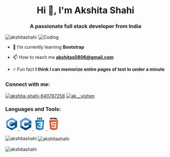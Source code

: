 <h1 align="center">Hi 👋, I'm Akshita Shahi</h1>
<h3 align="center">A passionate full stack developer from India</h3>
<img align="right" alt="Coding" width="400" src="https://i.pinimg.com/originals/d4/81/f3/d481f3c72e283309071f79e01b05c06d.gif" />

<p align="left"> <img src="https://komarev.com/ghpvc/?username=akshitashahi&label=Profile%20views&color=0e75b6&style=flat" alt="akshitashahi" /> </p>

- 🌱 I’m currently learning **Bootstrap**

- 📫 How to reach me **akshitas0806@gmail.com**

- ⚡ Fun fact **I think I can memorize entire pages of text in under a minute**

<h3 align="left">Connect with me:</h3>
<p align="left">
<a href="https://linkedin.com/in/akshita-shahi-640787258" target="blank"><img align="center" src="https://raw.githubusercontent.com/rahuldkjain/github-profile-readme-generator/master/src/images/icons/Social/linked-in-alt.svg" alt="akshita-shahi-640787258" height="30" width="40" /></a>
<a href="https://instagram.com/ak._.vishen" target="blank"><img align="center" src="https://raw.githubusercontent.com/rahuldkjain/github-profile-readme-generator/master/src/images/icons/Social/instagram.svg" alt="ak._.vishen" height="30" width="40" /></a>
</p>

<h3 align="left">Languages and Tools:</h3>
<p align="left"> <a href="https://www.cprogramming.com/" target="_blank" rel="noreferrer"> <img src="https://raw.githubusercontent.com/devicons/devicon/master/icons/c/c-original.svg" alt="c" width="40" height="40"/> </a> <a href="https://www.w3schools.com/cpp/" target="_blank" rel="noreferrer"> <img src="https://raw.githubusercontent.com/devicons/devicon/master/icons/cplusplus/cplusplus-original.svg" alt="cplusplus" width="40" height="40"/> </a> <a href="https://www.w3schools.com/css/" target="_blank" rel="noreferrer"> <img src="https://raw.githubusercontent.com/devicons/devicon/master/icons/css3/css3-original-wordmark.svg" alt="css3" width="40" height="40"/> </a> <a href="https://www.w3.org/html/" target="_blank" rel="noreferrer"> <img src="https://raw.githubusercontent.com/devicons/devicon/master/icons/html5/html5-original-wordmark.svg" alt="html5" width="40" height="40"/> </a> </p>

<p><img align="left" src="https://github-readme-stats.vercel.app/api/top-langs?username=akshitashahi&show_icons=true&locale=en&layout=compact" alt="akshitashahi" /></p>

<p>&nbsp;<img align="center" src="https://github-readme-stats.vercel.app/api?username=akshitashahi&show_icons=true&locale=en" alt="akshitashahi" /></p>

<p><img align="center" src="https://github-readme-streak-stats.herokuapp.com/?user=akshitashahi&" alt="akshitashahi" /></p>
